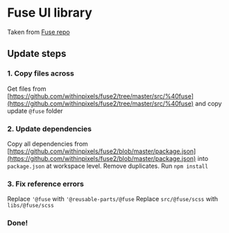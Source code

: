 # Fuse UI library
Taken from [Fuse repo](https://github.com/withinpixels/fuse2)

## Update steps

### 1. Copy files across
Get files from [https://github.com/withinpixels/fuse2/tree/master/src/%40fuse](https://github.com/withinpixels/fuse2/tree/master/src/%40fuse) and copy update ```@fuse``` folder

### 2. Update dependencies
Copy all dependencies from [https://github.com/withinpixels/fuse2/blob/master/package.json](https://github.com/withinpixels/fuse2/blob/master/package.json) into ```package.json``` at workspace level.
Remove duplicates.
Run ```npm install```

### 3. Fix reference errors
Replace ```'@fuse``` with ```'@reusable-parts/@fuse```
Replace ```src/@fuse/scss``` with ```libs/@fuse/scss```

### Done!
